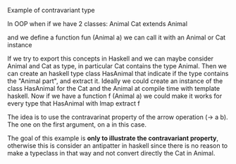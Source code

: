 Example of contravariant type

In OOP when if we have 2 classes:
Animal 
Cat extends Animal

and we define a function
fun (Animal a)
we can call it with an Animal or Cat instance

If we try to export this concepts in Haskell and we can maybe consider Animal and Cat as type, in particular Cat contains the type Animal.
Then we can create an haskell type class HasAnimal that indicate if the type contains the "Animal part", and extract it. Ideally we could create an instance of the class HasAnimal for the Cat and the Animal at compile time with template haskell. 
Now if we have a function 
f (Animal a)
we could make it works for every type that HasAnimal
with
lmap extract f

The idea is to use the contravarinat property of the arrow operation (-> a b). The one on the first argument, on a in this case.


The goal of this example is **only to illustrate the contravariant property**, otherwise this is consider an antipatter in haskell since there is no reason to make a typeclass in that way and not convert directly the Cat in Animal.
